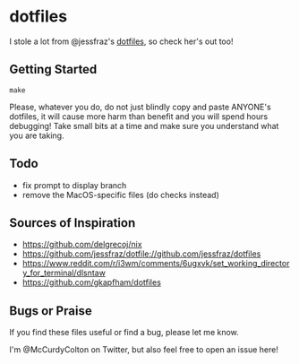 # dotfiles

I stole a lot from @jessfraz's [dotfiles](https://github.com/jessfraz/dotfiles), so check her's out too!

## Getting Started
```
make
```

Please, whatever you do, do not just blindly copy and paste ANYONE's dotfiles, it will cause more harm than benefit and you will spend hours debugging! Take small bits at a time and make sure you understand what you are taking.

## Todo
+ fix prompt to display branch
+ remove the MacOS-specific files (do checks instead)

## Sources of Inspiration
+ https://github.com/delgrecoj/nix
+ https://github.com/jessfraz/dotfile://github.com/jessfraz/dotfiles
+ https://www.reddit.com/r/i3wm/comments/6ugxvk/set_working_directory_for_terminal/dlsntaw
+ https://github.com/gkapfham/dotfiles

## Bugs or Praise
If you find these files useful or find a bug, please let me know.

I'm @McCurdyColton on Twitter, but also feel free to open an issue here!

